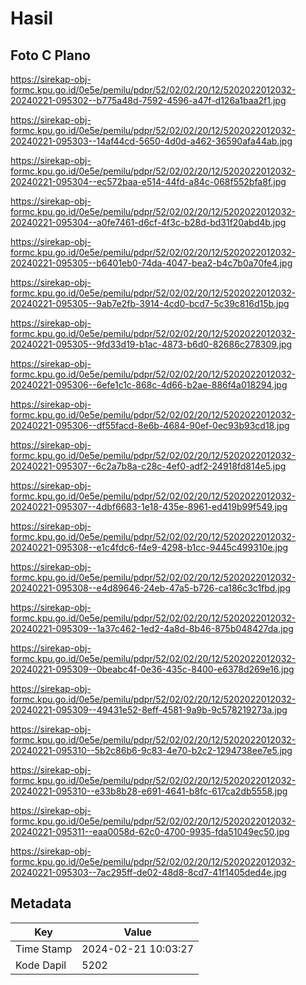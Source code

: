 # Hasil

## Foto C Plano

https://sirekap-obj-formc.kpu.go.id/0e5e/pemilu/pdpr/52/02/02/20/12/5202022012032-20240221-095302--b775a48d-7592-4596-a47f-d126a1baa2f1.jpg

https://sirekap-obj-formc.kpu.go.id/0e5e/pemilu/pdpr/52/02/02/20/12/5202022012032-20240221-095303--14af44cd-5650-4d0d-a462-36590afa44ab.jpg

https://sirekap-obj-formc.kpu.go.id/0e5e/pemilu/pdpr/52/02/02/20/12/5202022012032-20240221-095304--ec572baa-e514-44fd-a84c-068f552bfa8f.jpg

https://sirekap-obj-formc.kpu.go.id/0e5e/pemilu/pdpr/52/02/02/20/12/5202022012032-20240221-095304--a0fe7461-d6cf-4f3c-b28d-bd31f20abd4b.jpg

https://sirekap-obj-formc.kpu.go.id/0e5e/pemilu/pdpr/52/02/02/20/12/5202022012032-20240221-095305--b6401eb0-74da-4047-bea2-b4c7b0a70fe4.jpg

https://sirekap-obj-formc.kpu.go.id/0e5e/pemilu/pdpr/52/02/02/20/12/5202022012032-20240221-095305--9ab7e2fb-3914-4cd0-bcd7-5c39c816d15b.jpg

https://sirekap-obj-formc.kpu.go.id/0e5e/pemilu/pdpr/52/02/02/20/12/5202022012032-20240221-095305--9fd33d19-b1ac-4873-b6d0-82686c278309.jpg

https://sirekap-obj-formc.kpu.go.id/0e5e/pemilu/pdpr/52/02/02/20/12/5202022012032-20240221-095306--6efe1c1c-868c-4d66-b2ae-886f4a018294.jpg

https://sirekap-obj-formc.kpu.go.id/0e5e/pemilu/pdpr/52/02/02/20/12/5202022012032-20240221-095306--df55facd-8e6b-4684-90ef-0ec93b93cd18.jpg

https://sirekap-obj-formc.kpu.go.id/0e5e/pemilu/pdpr/52/02/02/20/12/5202022012032-20240221-095307--6c2a7b8a-c28c-4ef0-adf2-24918fd814e5.jpg

https://sirekap-obj-formc.kpu.go.id/0e5e/pemilu/pdpr/52/02/02/20/12/5202022012032-20240221-095307--4dbf6683-1e18-435e-8961-ed419b99f549.jpg

https://sirekap-obj-formc.kpu.go.id/0e5e/pemilu/pdpr/52/02/02/20/12/5202022012032-20240221-095308--e1c4fdc6-f4e9-4298-b1cc-9445c499310e.jpg

https://sirekap-obj-formc.kpu.go.id/0e5e/pemilu/pdpr/52/02/02/20/12/5202022012032-20240221-095308--e4d89646-24eb-47a5-b726-ca186c3c1fbd.jpg

https://sirekap-obj-formc.kpu.go.id/0e5e/pemilu/pdpr/52/02/02/20/12/5202022012032-20240221-095309--1a37c462-1ed2-4a8d-8b46-875b048427da.jpg

https://sirekap-obj-formc.kpu.go.id/0e5e/pemilu/pdpr/52/02/02/20/12/5202022012032-20240221-095309--0beabc4f-0e36-435c-8400-e6378d269e16.jpg

https://sirekap-obj-formc.kpu.go.id/0e5e/pemilu/pdpr/52/02/02/20/12/5202022012032-20240221-095309--49431e52-8eff-4581-9a9b-9c578219273a.jpg

https://sirekap-obj-formc.kpu.go.id/0e5e/pemilu/pdpr/52/02/02/20/12/5202022012032-20240221-095310--5b2c86b6-9c83-4e70-b2c2-1294738ee7e5.jpg

https://sirekap-obj-formc.kpu.go.id/0e5e/pemilu/pdpr/52/02/02/20/12/5202022012032-20240221-095310--e33b8b28-e691-4641-b8fc-617ca2db5558.jpg

https://sirekap-obj-formc.kpu.go.id/0e5e/pemilu/pdpr/52/02/02/20/12/5202022012032-20240221-095311--eaa0058d-62c0-4700-9935-fda51049ec50.jpg

https://sirekap-obj-formc.kpu.go.id/0e5e/pemilu/pdpr/52/02/02/20/12/5202022012032-20240221-095303--7ac295ff-de02-48d8-8cd7-41f1405ded4e.jpg


## Metadata

| Key        | Value               |
| ---------- | ------------------- |
| Time Stamp | 2024-02-21 10:03:27 |
| Kode Dapil | 5202                |



